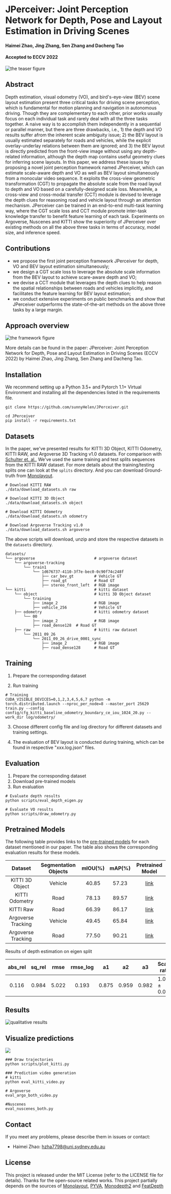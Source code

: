 # JPerceiver: Joint Perception Network for Depth, Pose and Layout Estimation in Driving Scenes
#### Haimei Zhao, Jing Zhang, Sen Zhang and Dacheng Tao

#### Accepted to ECCV 2022

![the teaser figure](./images/teaser.png "teaser")

## Abstract

Depth estimation, visual odometry (VO), and bird's-eye-view (BEV) scene layout estimation present three critical tasks for driving scene perception, which is fundamental for motion planning and navigation in autonomous driving. Though they are complementary to each other, prior works usually focus on each individual task and rarely deal with all the three tasks together. A naive way is to accomplish them independently in a sequential or parallel manner, but there are three drawbacks, i.e., 1) the depth and VO results suffer afrom the inherent scale ambiguity issue; 2) the BEV layout is usually estimated separately for roads and vehicles, while the explicit overlay-underlay relations between them are ignored; and 3) the BEV layout is directly predicted from the front-view image without using any depth-related information, although the depth map contains useful geometry clues for inferring scene layouts. In this paper, we address these issues by proposing a novel joint perception framework named JPerceiver, which can estimate scale-aware depth and VO as well as BEV layout simultaneously from a monocular video sequence. It exploits the cross-view geometric transformation (CGT) to propagate the absolute scale from the road layout to depth and VO based on a carefully-designed scale loss. Meanwhile, a cross-view and cross-modal transfer (CCT) module is devised to leverage the depth clues for reasoning road and vehicle layout through an attention mechanism. JPerceiver can be trained in an end-to-end multi-task learning way, where the CGT scale loss and CCT module promote inter-task knowledge transfer to benefit feature learning of each task. Experiments on Argoverse, Nuscenes and KITTI show the superiority of JPerceiver over existing methods on all the above three tasks in terms of accuracy, model size, and inference speed.

## Contributions

* we propose the first joint perception framework JPerceiver for depth, VO and BEV layout estimation simultaneously; 
* we design a CGT scale loss to leverage the absolute scale information from the BEV layout to achieve scare-aware depth and VO; 
* we devise a CCT module that leverages the depth clues to help reason the spatial relationships between roads and vehicles implicitly, and facilitates the feature learning for BEV layout estimation;
* we conduct extensive experiments on public benchmarks and show that JPerceiver outperforms the state-of-the-art methods on the above three tasks by a large margin.
## Approach overview

![the framework figure](./images/network.png "framework")


More details can be found in the paper:
JPerceiver: Joint Perception Network for Depth, Pose and Layout Estimation in Driving Scenes (ECCV 2022) by Haimei Zhao, Jing Zhang, Sen Zhang and Dacheng Tao.

## Installation

We recommend setting up a Python 3.5+ and Pytorch 1.1+ Virtual Environment and installing all the dependencies listed in the requirements file.

```plain
git clone https://github.com/sunnyHelen/JPerceiver.git

cd JPerceiver
pip install -r requirements.txt
```
## Datasets
In the paper, we've presented results for KITTI 3D Object, KITTI Odometry, KITTI RAW, and Argoverse 3D Tracking v1.0 datasets. For comparison with [Schulter et. al.](https://cseweb.ucsd.edu/~mkchandraker/pdf/eccv18_occlusionreasoning.pdf?fileGuid=3X8QJDGGJPXyQgW9), We've used the same training and test splits sequences from the KITTI RAW dataset. For more details about the training/testing splits one can look at the `splits` directory. And you can download Ground-truth from [Monolayout](https://github.com/hbutsuak95/monolayout?fileGuid=3X8QJDGGJPXyQgW9).

```plain
# Download KITTI RAW
./data/download_datasets.sh raw

# Download KITTI 3D Object
./data/download_datasets.sh object

# Download KITTI Odometry
./data/download_datasets.sh odometry

# Download Argoverse Tracking v1.0
./data/download_datasets.sh argoverse
```
The above scripts will download, unzip and store the respective datasets in the `datasets` directory.
```plain
datasets/
└── argoverse                          # argoverse dataset
    └── argoverse-tracking
        └── train1
            └── 1d676737-4110-3f7e-bec0-0c90f74c248f
                ├── car_bev_gt         # Vehicle GT
                ├── road_gt            # Road GT
                ├── stereo_front_left  # RGB image
└── kitti                              # kitti dataset 
    └── object                         # kitti 3D Object dataset 
        └── training
            ├── image_2                # RGB image
            ├── vehicle_256            # Vehicle GT
    ├── odometry                       # kitti odometry dataset 
        └── 00
            ├── image_2                # RGB image
            ├── road_dense128  # Road GT
    ├── raw                            # kitti raw dataset 
        └── 2011_09_26
            └── 2011_09_26_drive_0001_sync
                ├── image_2            # RGB image
                ├── road_dense128      # Road GT
```
## Training

1. Prepare the corresponding dataset

2. Run training
```plain
# Training
CUDA_VISIBLE_DEVICES=0,1,2,3,4,5,6,7 python -m torch.distributed.launch --nproc_per_node=8 --master_port 25629  train.py --config config/cfg_kitti_baseline_odometry_boundary_ce_iou_1024_20.py --work_dir log/odometry/

```
3. Choose different config file and log directory for different datasets and training settings. 

4. The evaluation of BEV layout is conducted during training, which can be found in respective "xxx.log.json" files.

## Evaluation

1. Prepare the corresponding dataset
2. Download pre-trained models
3. Run evaluation
```plain
# Evaluate depth results 
python scripts/eval_depth_eigen.py 

# Evaluate VO results
python scripts/draw_odometry.py 

```

## Pretrained Models

The following table provides links to the [pre-trained models](https://drive.google.com/drive/u/0/folders/1QAUEluGvSimXsvtvpXE0FxMR7jCxm0BO) for each dataset mentioned in our paper. The table also shows the corresponding evaluation results for these models.


| Dataset            | Segmentation Objects | mIOU(%) | mAP(%) | Pretrained Model                                                                                                       | 
| :--------:           | :-----:     |:-------:|:------:| :----:                                                                                                                 |
| KITTI 3D Object     | Vehicle    |  40.85  | 57.23  | [link](https://drive.google.com/drive/u/0/folders/1QAUEluGvSimXsvtvpXE0FxMR7jCxm0BO) |
| KITTI Odometry     | Road     |  78.13  | 89.57  | [link](https://drive.google.com/drive/u/0/folders/1QAUEluGvSimXsvtvpXE0FxMR7jCxm0BO) |
| KITTI Raw          | Road     |  66.39  | 86.17  | [link](https://drive.google.com/drive/u/0/folders/1QAUEluGvSimXsvtvpXE0FxMR7jCxm0BO) |
| Argoverse Tracking | Vehicle    |  49.45  | 65.84  | [link](https://drive.google.com/drive/u/0/folders/1QAUEluGvSimXsvtvpXE0FxMR7jCxm0BO) |
| Argoverse Tracking | Road    |  77.50  | 90.21  | [link](https://drive.google.com/drive/u/0/folders/1QAUEluGvSimXsvtvpXE0FxMR7jCxm0BO) |

Results of depth estimation on eigen split

| abs_rel             | sq_rel | rmse | rmse_log |  a1  |   a2  | a3   |   Scaling ratios    | Pretrained Model                                                                                                       | 
| :--------:           | :-----:     |:-------:|:--------:|-----|-----|------|-----| :----:                                                                                                                 |
| 0.116      | 0.984   | 5.022|  0.193   | 0.875 | 0.959 | 0.982 | 1.074 ± 0.077  | [link](https://drive.google.com/drive/u/0/folders/1QAUEluGvSimXsvtvpXE0FxMR7jCxm0BO) |


## Results

![qualitative results](./images/result.png "qualitative results")

## Visualize predictions

<img src="./images/video_argo_val_demo.gif">

```plain
### Draw trajectories
python scripts/plot_kitti.py 

### Prediction video generation
# kitti
python eval_kitti_video.py

# Argoverse
eval_argo_both_video.py

#Nuscenes
eval_nuscenes_both.py
```

## Contact
If you meet any problems, please describe them in issues or contact:
* Haimei Zhao: [hzha7798@uni.sydney.edu.au](hzha7798@uni.sydney.edu.au)

## License
This project is released under the MIT License (refer to the LICENSE file for details).
Thanks for the open-source related works. This project partially depends on the sources of [Monolayout](https://github.com/hbutsuak95/monolayout), [PYVA](https://github.com/JonDoe-297/cross-view), [Monodepth2](https://github.com/nianticlabs/monodepth2) and [FeatDepth](https://github.com/sconlyshootery/FeatDepth)
